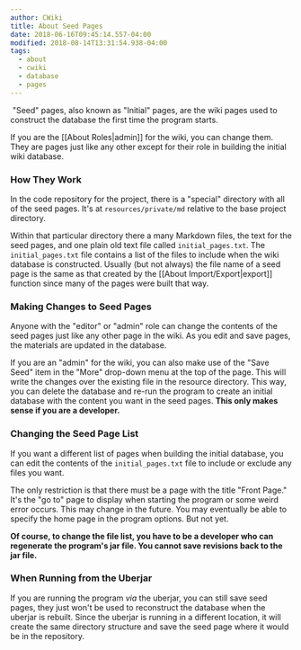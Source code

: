 ```yaml
---
author: CWiki
title: About Seed Pages
date: 2018-06-16T09:45:14.557-04:00
modified: 2018-08-14T13:31:54.938-04:00
tags:
  - about
  - cwiki
  - database
  - pages
---
```



​
"Seed" pages, also known as "Initial" pages, are the wiki pages used to construct the database the first time the program starts.

If you are the [[About Roles|admin]] for the wiki, you can change them. They are pages just like any other except for their role in building the initial wiki database.

### How They Work ###

In the code repository for the project, there is a "special" directory with all of the seed pages. It's at `resources/private/md` relative to the base project directory.

Within that particular directory there a many Markdown files, the text for the seed pages, and one plain old text file called `initial_pages.txt`. The `initial_pages.txt` file contains a list of the files to include when the wiki database is constructed. Usually (but not always) the file name of a seed page is the same as that created by the [[About Import/Export|export]] function since many of the pages were built that way.

### Making Changes to Seed Pages ###

Anyone with the "editor" or "admin" role can change the contents of the seed pages just like any other page in the wiki. As you edit and save pages, the materials are updated in the database.

If you are an "admin" for the wiki, you can also make use of the "Save Seed" item in the "More" drop-down menu at the top of the page. This will write the changes over the existing file in the resource directory. This way, you can delete the database and re-run the program to create an initial database with the content you want in the seed pages. **This only makes sense if you are a developer.**

### Changing the Seed Page List ###

If you want a different list of pages when building the initial database, you can edit the contents of the `initial_pages.txt` file to include or exclude any files you want.

The only restriction is that there must be a page with the title "Front Page." It's the "go to"​ page to display when starting the program or some weird error occurs. This may change in the future. You may eventually be able to specify the home page in the program options. But not yet.

**Of course,​ to change the file list, you have to be a developer who can regenerate the program's jar file. You cannot save revisions back to the jar file.**

### When Running from the Uberjar ###

If you are running the program _via_ the uberjar, you can still save seed pages, they just won't be used to reconstruct the database when the uberjar is rebuilt. Since the uberjar is running in a different location, it will create the same directory structure and save the seed page where it would be in the repository.